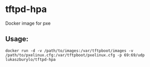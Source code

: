 # tftpd-hpa
Docker image for pxe

## Usage:

```
docker run -d -v /path/to/images:/var/tftpboot/images -v /path/to/pxelinux.cfg:/var/tftpboot/pxelinux.cfg -p 69:69/udp lukaszburylo/tftpd-hpa
```
